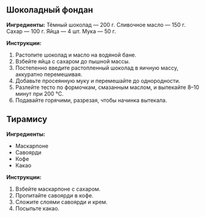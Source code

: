 ## Шоколадный фондан
**Ингредиенты:**
Тёмный шоколад — 200 г.
Сливочное масло — 150 г.
Сахар — 100 г.
Яйца — 4 шт.
Мука — 50 г.

 **Инструкции:**
1. Растопите шоколад и масло на водяной бане.
2. Взбейте яйца с сахаром до пышной массы.
3. Постепенно введите растопленный шоколад в яичную массу, аккуратно перемешивая.
4. Добавьте просеянную муку и перемешайте до однородности.
5. Разлейте тесто по формочкам, смазанным маслом, и выпекайте 8–10 минут при 200 °C.
6. Подавайте горячими, разрезая, чтобы начинка вытекала.
 

## Тирамису
**Ингредиенты:**
- Маскарпоне
- Савоярди
- Кофе
- Какао

**Инструкции:**
1. Взбейте маскарпоне с сахаром.
2. Пропитайте савоярди в кофе.
3. Сложите слоями савоярди и крем.
4. Посыпьте какао.

